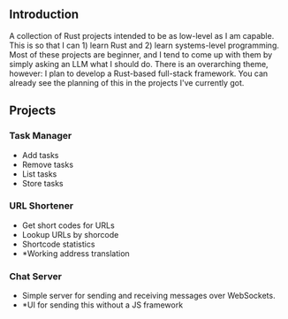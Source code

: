 ## Introduction
A collection of Rust projects intended to be as low-level as I am capable. This is so that I can 1) learn Rust and 2) learn systems-level programming. Most of these projects are beginner, and I tend to come up with them by simply asking an LLM what I should do. There is an overarching theme, however: I plan to develop a Rust-based full-stack framework. You can already see the planning of this in the projects I've currently got.

## Projects
### Task Manager
- Add tasks
- Remove tasks
- List tasks
- Store tasks

### URL Shortener
- Get short codes for URLs
- Lookup URLs by shorcode
- Shortcode statistics
- *Working address translation

### Chat Server
- Simple server for sending and receiving messages over WebSockets.
- *UI for sending this without a JS framework
